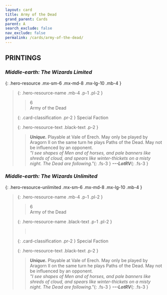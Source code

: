 ```yaml
---
layout: card
title: Army of the Dead
grand_parent: Cards
parent: A
search_exclude: false
nav_exclude: false
permalink: /cards/army-of-the-dead/
---
```


## PRINTINGS


### _Middle-earth: The Wizards Limited_

{: .hero-resource .mx-sm-6 .mx-md-8 .mx-lg-10 .mb-4 }
> {: .hero-resource-name .mb-4 .p-1 .pl-2 }
> > <div class="card-mp">6</div>
> > <div class="card-name">Army of the Dead</div>
>
> {: .card-classification .pr-2 }
> Special Faction
>
> {: .hero-resource-text .black-text .p-2 }
> > _**Unique.**_ Playable at Vale of Erech.  May only be played by Aragorn II on the same turn he plays Paths of the Dead. May not be influenced by an opponent. <br>_"I see shapes of Men and of horses, and pale banners like shreds of cloud, and spears like winter-thickets on a misty night. The Dead are following."_{: .fs-3 } ***---&#65279;LotRV***{: .fs-3 } 
> 

### _Middle-earth: The Wizards Unlimited_

{: .hero-resource-unlimited .mx-sm-6 .mx-md-8 .mx-lg-10 .mb-4 }
> {: .hero-resource-name .mb-4 .p-1 .pl-2 }
> > <div class="card-mp">6</div>
> > <div class="card-name">Army of the Dead</div>
>
> {: .hero-resource-name .black-text .p-1 .pl-2 }
> > &nbsp;
>
> {: .card-classification .pr-2 }
> Special Faction
>
> {: .hero-resource-text .black-text .p-2 }
> > _**Unique.**_ Playable at Vale of Erech.  May only be played by Aragorn II on the same turn he plays Paths of the Dead. May not be influenced by an opponent. <br>_"I see shapes of Men and of horses, and pale banners like shreds of cloud, and spears like winter-thickets on a misty night. The Dead are following."_{: .fs-3 } ***---&#65279;LotRV***{: .fs-3 } 
> 
